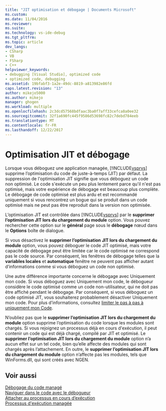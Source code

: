 ```yaml
---
title: "JIT optimisation et débogage | Documents Microsoft"
ms.custom: 
ms.date: 11/04/2016
ms.reviewer: 
ms.suite: 
ms.technology: vs-ide-debug
ms.tgt_pltfrm: 
ms.topic: article
dev_langs:
- CSharp
- VB
- FSharp
- C++
helpviewer_keywords:
- debugging [Visual Studio], optimized code
- optimized code, debugging
ms.assetid: 19bfabf3-1a2e-49dc-8819-a813982e86fd
caps.latest.revision: "13"
author: mikejo5000
ms.author: mikejo
manager: ghogen
ms.workload: multiple
ms.openlocfilehash: 2c3dcd57568bdfaac3ba0f7aff33cefca8a0ee32
ms.sourcegitcommit: 32f1a690fc445f9586d53698fc82c7debd784eeb
ms.translationtype: MT
ms.contentlocale: fr-FR
ms.lasthandoff: 12/22/2017
---
```

# <a name="jit-optimization-and-debugging"></a>Optimisation JIT et débogage
Lorsque vous déboguez une application managée, [!INCLUDE[vsprvs](../code-quality/includes/vsprvs_md.md)] supprime l’optimisation du code de juste-à-temps (JIT) par défaut. La suppression de l'optimisation JIT signifie que vous déboguez un code non optimisé. Le code s'exécute un peu plus lentement parce qu'il n'est pas optimisé, mais votre expérience de débogage est beaucoup plus complète. Le débogage de code optimisé est plus ardu et est recommandé uniquement si vous rencontrez un bogue qui se produit dans un code optimisé mais ne peut pas être reproduit dans la version non optimisée.  
  
 L’optimisation JIT est contrôlée dans [!INCLUDE[vsprvs](../code-quality/includes/vsprvs_md.md)] par le **supprimer l’optimisation JIT lors du chargement du module** option. Vous pouvez rechercher cette option sur le **général** page sous le **débogage** nœud dans le **Options** boîte de dialogue.  
  
 Si vous désactivez le **supprimer l’optimisation JIT lors du chargement du module** option, vous pouvez déboguer le code JIT optimisé, mais votre capacité de débogage peut être limitée car le code optimisé ne correspond pas le code source. Par conséquent, les fenêtres de débogage telles que la **variables locales** et **automatique** fenêtre ne peuvent pas afficher autant d’informations comme si vous déboguez un code non optimisé.  
  
 Une autre différence importante concerne le débogage avec Uniquement mon code. Si vous déboguez avec Uniquement mon code, le débogueur considère le code optimisé comme un code non-utilisateur, qui ne doit pas être affiché pendant le débogage. Par conséquent, si vous déboguez un code optimisé JIT, vous souhaiterez probablement désactiver Uniquement mon code. Pour plus d’informations, consultez [limiter le pas à pas à uniquement mon Code](../debugger/navigating-through-code-with-the-debugger.md#BKMK_Restrict_stepping_to_Just_My_Code).  
  
 N’oubliez pas que le **supprimer l’optimisation JIT lors du chargement du module** option supprime l’optimisation du code lorsque les modules sont chargés. Si vous rejoignez un processus déjà en cours d'exécution, il peut contenir un code qui est déjà chargé, compilé par JIT et optimisé. Le **supprimer l’optimisation JIT lors du chargement du module** option n’a aucun effet sur un tel code, bien qu’elle affecte des modules qui sont chargés après l’attachement. En outre, le **supprimer l’optimisation JIT lors du chargement du module** option n’affecte pas les modules, tels que WinForms.dll, qui sont créés avec NGEN.  
  
## <a name="see-also"></a>Voir aussi  
 [Débogage du code managé](../debugger/debugging-managed-code.md)   
 [Naviguer dans le code avec le débogueur](../debugger/navigating-through-code-with-the-debugger.md)   
 [Attacher au processus en cours d’exécution](../debugger/attach-to-running-processes-with-the-visual-studio-debugger.md)   
 [Processus d'exécution managée](/dotnet/standard/managed-execution-process)